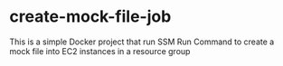 # create-mock-file-job
This is a simple Docker project that run SSM Run Command to create a mock file into EC2 instances in a resource group

